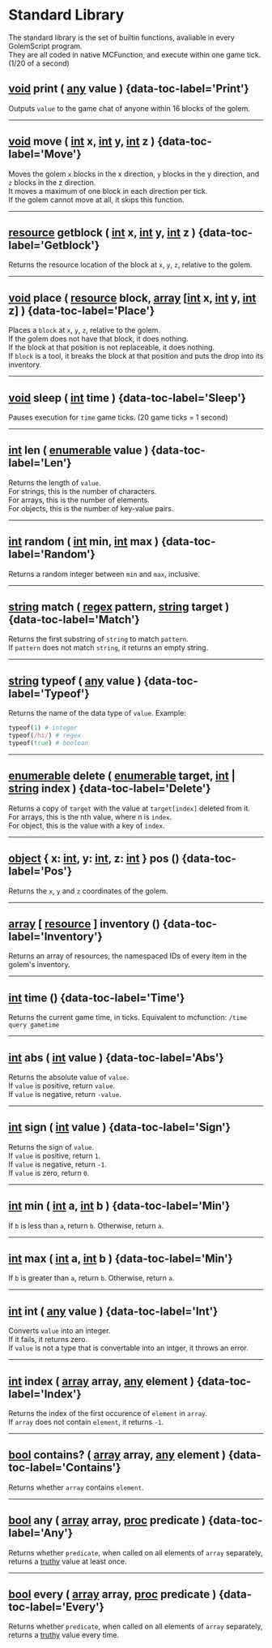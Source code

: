# Standard Library

The standard library is the set of builtin functions, avaliable in every GolemScript program.  
They are all coded in native MCFunction, and execute within one game tick. (1/20 of a second)

## [void](data_types.md#undefined) print ( [any](data_types.md) value ) {data-toc-label='Print'}
Outputs `value` to the game chat of anyone within 16 blocks of the golem.

---

## [void](data_types.md#undefined) move ( [int](data_types.md#integer) x, [int](data_types.md#integer) y, [int](data_types.md#integer) z ) {data-toc-label='Move'}
Moves the golem `x` blocks in the x direction, `y` blocks in the y direction, and `z` blocks in the z direction.  
It moves a maximum of one block in each direction per tick.  
If the golem cannot move at all, it skips this function.

---

## [resource](data_types.md#resource) getblock ( [int](data_types.md#integer) x, [int](data_types.md#integer) y, [int](data_types.md#integer) z ) {data-toc-label='Getblock'}
Returns the resource location of the block at `x`, `y`, `z`, relative to the golem.

---

## [void](data_types.md#undefined) place ( [resource](data_types.md#resource) block, [array](data_types.md#array) \[[int](data_types.md#integer) x, [int](data_types.md#integer) y, [int](data_types.md#integer) z\] ) {data-toc-label='Place'}
Places a `block` at `x`, `y`, `z`, relative to the golem.  
If the golem does not have that block, it does nothing.  
If the block at that position is not replaceable, it does nothing.  
If `block` is a tool, it breaks the block at that position and puts the drop into its inventory.

---

## [void](data_types.md#undefined) sleep ( [int](data_types.md#integer) time ) {data-toc-label='Sleep'}
Pauses execution for `time` game ticks. (20 game ticks = 1 second)

---

## [int](data_types.md#integer) len ( [enumerable](data_types.md#enumerable) value ) {data-toc-label='Len'}
Returns the length of `value`.  
For strings, this is the number of characters.  
For arrays, this is the number of elements.  
For objects, this is the number of key-value pairs.  

---

## [int](data_types.md#integer) random ( [int](data_types.md#integer) min, [int](data_types.md#integer) max ) {data-toc-label='Random'}
Returns a random integer between `min` and `max`, inclusive.

---

## [string](data_types.md#string) match ( [regex](data_types.md#regex) pattern, [string](data_types.md#string) target ) {data-toc-label='Match'}
Returns the first substring of `string` to match `pattern`.  
If `pattern` does not match `string`, it returns an empty string.

---

## [string](data_types.md#string) typeof ( [any](data_types.md) value ) {data-toc-label='Typeof'}
Returns the name of the data type of `value`.
Example:
```rb
typeof(1) # integer
typeof(/hi/) # regex
typeof(true) # boolean
```

---

## [enumerable](data_types.md#enumerable) delete ( [enumerable](data_types.md#enumerable) target, [int](data_types.md#integer) | [string](data_types.md#string) index ) {data-toc-label='Delete'}
Returns a copy of `target` with the value at `target[index]` deleted from it.  
For arrays, this is the nth value, where n is `index`.  
For object, this is the value with a key of `index`.

---

## [object](data_types.md#object) { x: [int](data_types.md#integer), y: [int](data_types.md#integer), z: [int](data_types.md#integer) } pos () {data-toc-label='Pos'}
Returns the `x`, `y` and `z` coordinates of the golem.

---

## [array](data_types.md#array) \[ [resource](data_types.md#resource) \] inventory () {data-toc-label='Inventory'}
Returns an array of resources, the namespaced IDs of every item in the golem's inventory.

---

## [int](data_types.md#integer) time () {data-toc-label='Time'}
Returns the current game time, in ticks. Equivalent to mcfunction: `/time query gametime`

---

## [int](data_types.md#integer) abs ( [int](data_types#integer) value ) {data-toc-label='Abs'}
Returns the absolute value of `value`.  
If `value` is positive, return `value`.  
If `value` is negative, return `-value`.  

---

## [int](data_types.md#integer) sign ( [int](data_types.md#integer) value ) {data-toc-label='Sign'}
Returns the sign of `value`.  
If `value` is positive, return `1`.  
If `value` is negative, return `-1`.  
If `value` is zero, return `0`.  

---

## [int](data_types.md#integer) min ( [int](data_types.md#integer) a, [int](data_types.md#integer) b ) {data-toc-label='Min'}
If `b` is less than `a`, return `b`. Otherwise, return `a`.  
  
---

## [int](data_types.md#integer) max ( [int](data_types.md#integer) a, [int](data_types.md#integer) b ) {data-toc-label='Min'}
If `b` is greater than `a`, return `b`. Otherwise, return `a`.  

---

## [int](data_types.md#integer) int ( [any](data_types.md) value ) {data-toc-label='Int'}
Converts `value` into an integer.  
If it fails, it returns zero.  
If `value` is not a type that is convertable into an intger, it throws an error.    

---

## [int](data_types.md#integer) index ( [array](data_types.md#array) array, [any](data_types.md) element ) {data-toc-label='Index'}
Returns the index of the first occurence of `element` in `array`.  
If `array` does not contain `element`, it returns `-1`.

---

## [bool](data_types.md#boolean) contains? ( [array](data_types.md#array) array, [any](data_types.md) element ) {data-toc-label='Contains'}
Returns whether `array` contains `element`.

---

## [bool](data_types.md#boolean) any ( [array](data_types.md#array) array, [proc](data_types.md#proc) predicate ) {data-toc-label='Any'}
Returns whether `predicate`, when called on all elements of `array` separately, returns a [truthy](glossary.md#truthiness) value at least once.

---

## [bool](data_types.md#boolean) every ( [array](data_types.md#array) array, [proc](data_types.md#proc) predicate ) {data-toc-label='Every'}
Returns whether `predicate`, when called on all elements of `array` separately, returns a [truthy](glossary.md#truthiness) value every time.
